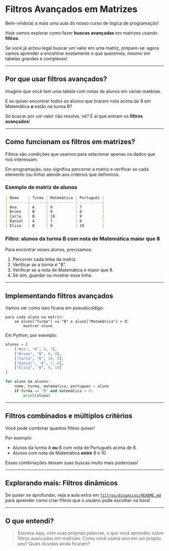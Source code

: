 # Filtros Avançados em Matrizes

Bem-vindo(a) a mais uma aula do nosso curso de lógica de programação!

Hoje vamos explorar como fazer **buscas avançadas** em matrizes usando **filtros**.

Se você já achou legal buscar um valor em uma matriz, prepare-se: agora vamos aprender a encontrar exatamente o que queremos, mesmo em tabelas grandes e complexas!

---

## Por que usar filtros avançados?

Imagine que você tem uma tabela com notas de alunos em várias matérias.

E se quiser encontrar todos os alunos que tiraram nota acima de 8 em Matemática **e** estão na turma B?

Só buscar por um valor não resolve, né? É aí que entram os **filtros avançados**!

---

## Como funcionam os filtros em matrizes?

Filtros são condições que usamos para selecionar apenas os dados que nos interessam.

Em programação, isso significa percorrer a matriz e verificar se cada elemento (ou linha) atende aos critérios que definimos.

### Exemplo de matriz de alunos

```markdown
| Nome    | Turma | Matemática | Português |
|---------|-------|------------|-----------|
| Ana     | A     | 9          | 7         |
| Bruno   | B     | 8          | 8         |
| Carla   | B     | 10         | 9         |
| Daniel  | A     | 7          | 6         |
| Elisa   | B     | 9          | 10        |
```

### Filtro: alunos da turma B com nota de Matemática maior que 8

Para encontrar esses alunos, precisamos:

1. Percorrer cada linha da matriz.
2. Verificar se a turma é "B".
3. Verificar se a nota de Matemática é maior que 8.
4. Se sim, guardar ou mostrar essa linha.

---

## Implementando filtros avançados

Vamos ver como isso ficaria em pseudocódigo:

```pseudo
para cada aluno na matriz:
    se aluno["Turma"] == "B" e aluno["Matemática"] > 8:
        mostrar aluno
```

Em Python, por exemplo:

```python
alunos = [
    ["Ana", "A", 9, 7],
    ["Bruno", "B", 8, 8],
    ["Carla", "B", 10, 9],
    ["Daniel", "A", 7, 6],
    ["Elisa", "B", 9, 10]
]

for aluno in alunos:
    nome, turma, matematica, portugues = aluno
    if turma == "B" and matematica > 8:
        print(aluno)
```

---

## Filtros combinados e múltiplos critérios

Você pode combinar quantos filtros quiser!

Por exemplo:

- Alunos da turma A **ou** B com nota de Português acima de 8.
- Alunos com nota de Matemática **entre** 8 e 10.

Essas combinações deixam suas buscas muito mais poderosas!

---

## Explorando mais: Filtros dinâmicos

Se quiser se aprofundar, veja a aula extra em [`filtros/dinamicos/README.md`](../dinamicos/README.md) para aprender como criar filtros que o usuário pode escolher na hora!

---

## O que entendi?

> Escreva aqui, com suas próprias palavras, o que você aprendeu sobre filtros avançados em matrizes. Como você usaria isso em um projeto seu? Quais dúvidas ainda ficaram?
